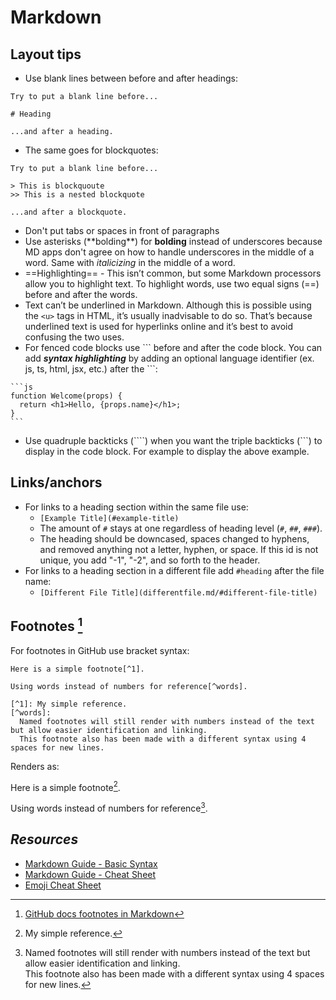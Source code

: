 
# Markdown

## Layout tips

- Use blank lines between before and after headings:
```
Try to put a blank line before...

# Heading

...and after a heading.
```

- The same goes for blockquotes:
```
Try to put a blank line before...

> This is blockquoute
>> This is a nested blockquote

...and after a blockquote.
```

- Don't put tabs or spaces in front of paragraphs
- Use asterisks (\*\*bolding\*\*) for **bolding** instead of underscores because MD apps don't agree on how to handle underscores in the middle of a word. Same with *italicizing* in the middle of a word.
- ==Highlighting== - This isn’t common, but some Markdown processors allow you to highlight text. To highlight words, use two equal signs (==) before and after the words.
- Text can’t be underlined in Markdown. Although this is possible using the `<u>` tags in HTML, it’s usually inadvisable to do so. That’s because underlined text is used for hyperlinks online and it’s best to avoid confusing the two uses.
- For fenced code blocks use \`\`\` before and after the code block. You can add ***syntax highlighting*** by adding an optional language identifier (ex. js, ts, html, jsx, etc.) after the \`\`\`:
````
```js
function Welcome(props) {
  return <h1>Hello, {props.name}</h1>;
}
```
````
- Use quadruple backticks (\`\`\`\`) when you want the triple backticks (\`\`\`) to display in the code block. For example to display the above example.

## Links/anchors

- For links to a heading section within the same file use:
  - `[Example Title](#example-title)` 
  - The amount of `#` stays at one regardless of heading level (`#`, `##`, `###`). 
  - The heading should be downcased, spaces changed to hyphens, and removed anything not a letter, hyphen, or space. If this id is not unique, you add "-1", "-2", and so forth to the header.
- For links to a heading section in a different file add `#heading` after the file name:
  - `[Different File Title](differentfile.md/#different-file-title)`

## Footnotes [^3]

For footnotes in GitHub use bracket syntax:
```
Here is a simple footnote[^1].

Using words instead of numbers for reference[^words].  

[^1]: My simple reference.
[^words]: 
  Named footnotes will still render with numbers instead of the text but allow easier identification and linking.  
  This footnote also has been made with a different syntax using 4 spaces for new lines.
```
Renders as:

Here is a simple footnote[^1].

Using words instead of numbers for reference[^words].  

[^1]: My simple reference.
[^words]: 
    Named footnotes will still render with numbers instead of the text but allow easier identification and linking.  
    This footnote also has been made with a different syntax using 4 spaces for new lines.

## *Resources*

- [Markdown Guide - Basic Syntax](https://www.markdownguide.org/basic-syntax/)
- [Markdown Guide - Cheat Sheet](https://www.markdownguide.org/cheat-sheet/)
- [Emoji Cheat Sheet](https://github.com/ikatyang/emoji-cheat-sheet)

[^3]: [GitHub docs footnotes in Markdown](https://docs.github.com/en/get-started/writing-on-github/getting-started-with-writing-and-formatting-on-github/basic-writing-and-formatting-syntax#footnotes)